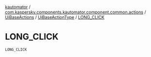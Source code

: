 [kautomator](../../../index.md) / [com.kaspersky.components.kautomator.component.common.actions](../../index.md) / [UiBaseActions](../index.md) / [UiBaseActionType](index.md) / [LONG_CLICK](./-l-o-n-g_-c-l-i-c-k.md)

# LONG_CLICK

`LONG_CLICK`